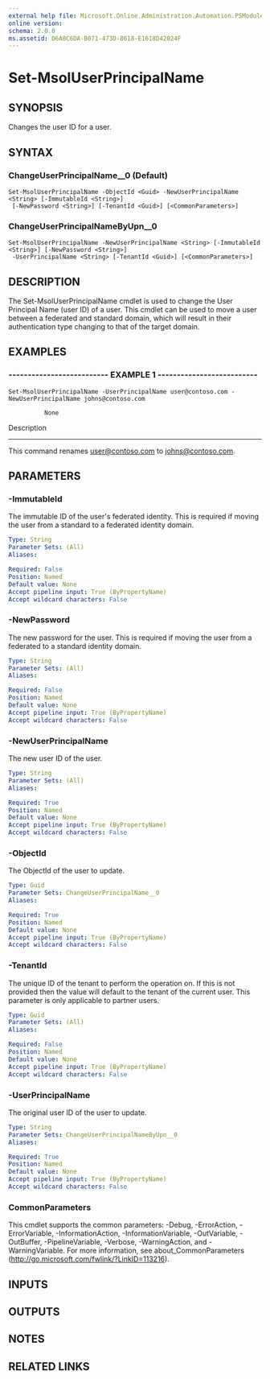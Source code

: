 ```yaml
---
external help file: Microsoft.Online.Administration.Automation.PSModule.dll-Help.xml
online version: 
schema: 2.0.0
ms.assetid: D6A8C6DA-B071-473D-8618-E1618D42024F
---
```


# Set-MsolUserPrincipalName

## SYNOPSIS
Changes the user ID for a user.

## SYNTAX

### ChangeUserPrincipalName__0 (Default)
```
Set-MsolUserPrincipalName -ObjectId <Guid> -NewUserPrincipalName <String> [-ImmutableId <String>]
 [-NewPassword <String>] [-TenantId <Guid>] [<CommonParameters>]
```

### ChangeUserPrincipalNameByUpn__0
```
Set-MsolUserPrincipalName -NewUserPrincipalName <String> [-ImmutableId <String>] [-NewPassword <String>]
 -UserPrincipalName <String> [-TenantId <Guid>] [<CommonParameters>]
```

## DESCRIPTION
The Set-MsolUserPrincipalName cmdlet is used to change the User Principal Name (user ID) of a user.
This cmdlet can be used to move a user between a federated and standard domain, which will result in their authentication type changing to that of the target domain.

## EXAMPLES

### -------------------------- EXAMPLE 1 --------------------------
```
Set-MsolUserPrincipalName -UserPrincipalName user@contoso.com -NewUserPrincipalName johns@contoso.com

          None
```

Description

-----------

This command renames user@contoso.com to johns@contoso.com.

## PARAMETERS

### -ImmutableId
The immutable ID of the user's federated identity.
This is required if moving the user from a standard to a federated identity domain.

```yaml
Type: String
Parameter Sets: (All)
Aliases: 

Required: False
Position: Named
Default value: None
Accept pipeline input: True (ByPropertyName)
Accept wildcard characters: False
```

### -NewPassword
The new password for the user.
This is required if moving the user from a federated to a standard identity domain.

```yaml
Type: String
Parameter Sets: (All)
Aliases: 

Required: False
Position: Named
Default value: None
Accept pipeline input: True (ByPropertyName)
Accept wildcard characters: False
```

### -NewUserPrincipalName
The new user ID of the user.

```yaml
Type: String
Parameter Sets: (All)
Aliases: 

Required: True
Position: Named
Default value: None
Accept pipeline input: True (ByPropertyName)
Accept wildcard characters: False
```

### -ObjectId
The ObjectId of the user to update.

```yaml
Type: Guid
Parameter Sets: ChangeUserPrincipalName__0
Aliases: 

Required: True
Position: Named
Default value: None
Accept pipeline input: True (ByPropertyName)
Accept wildcard characters: False
```

### -TenantId
The unique ID of the tenant to perform the operation on.
If this is not provided then the value will default to the tenant of the current user.
This parameter is only applicable to partner users.

```yaml
Type: Guid
Parameter Sets: (All)
Aliases: 

Required: False
Position: Named
Default value: None
Accept pipeline input: True (ByPropertyName)
Accept wildcard characters: False
```

### -UserPrincipalName
The original user ID of the user to update.

```yaml
Type: String
Parameter Sets: ChangeUserPrincipalNameByUpn__0
Aliases: 

Required: True
Position: Named
Default value: None
Accept pipeline input: True (ByPropertyName)
Accept wildcard characters: False
```

### CommonParameters
This cmdlet supports the common parameters: -Debug, -ErrorAction, -ErrorVariable, -InformationAction, -InformationVariable, -OutVariable, -OutBuffer, -PipelineVariable, -Verbose, -WarningAction, and -WarningVariable. For more information, see about_CommonParameters (http://go.microsoft.com/fwlink/?LinkID=113216).

## INPUTS

## OUTPUTS

## NOTES

## RELATED LINKS


